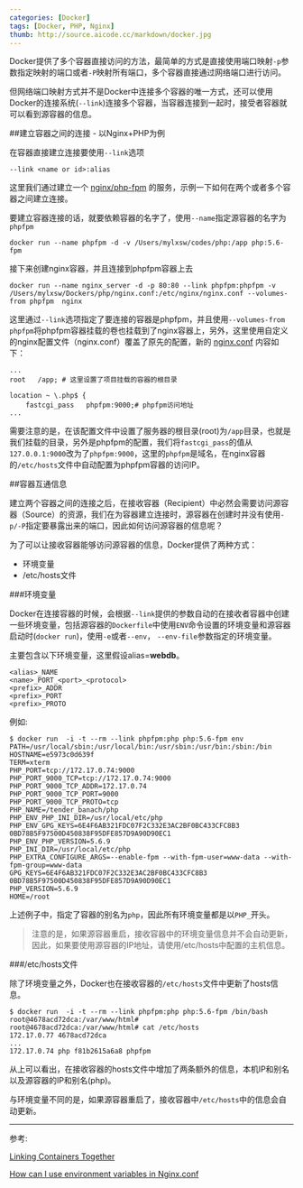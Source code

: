 ```yaml
---
categories: [Docker]
tags: [Docker, PHP, Nginx]
thumb: http://source.aicode.cc/markdown/docker.jpg
---
```


Docker提供了多个容器直接访问的方法，最简单的方式是直接使用端口映射`-p`参数指定映射的端口或者`-P`映射所有端口，多个容器直接通过网络端口进行访问。

但网络端口映射方式并不是Docker中连接多个容器的唯一方式，还可以使用Docker的连接系统(`--link`)连接多个容器，当容器连接到一起时，接受者容器就可以看到源容器的信息。

##建立容器之间的连接 - 以Nginx+PHP为例

在容器直接建立连接要使用`--link`选项

	--link <name or id>:alias

这里我们通过建立一个 [nginx/php-fpm][] 的服务，示例一下如何在两个或者多个容器之间建立连接。

要建立容器连接的话，就要依赖容器的名字了，使用`--name`指定源容器的名字为`phpfpm`

	docker run --name phpfpm -d -v /Users/mylxsw/codes/php:/app php:5.6-fpm

接下来创建nginx容器，并且连接到phpfpm容器上去

	docker run --name nginx_server -d -p 80:80 --link phpfpm:phpfpm -v /Users/mylxsw/Dockers/php/nginx.conf:/etc/nginx/nginx.conf --volumes-from phpfpm  nginx

这里通过`--link`选项指定了要连接的容器是phpfpm，并且使用`--volumes-from phpfpm`将phpfpm容器挂载的卷也挂载到了nginx容器上，另外，这里使用自定义的nginx配置文件（nginx.conf）覆盖了原先的配置，新的 [nginx.conf][] 内容如下：

	...
    root   /app; # 这里设置了项目挂载的容器的根目录

    location ~ \.php$ {
        fastcgi_pass   phpfpm:9000;# phpfpm访问地址
	...

需要注意的是，在该配置文件中设置了服务器的根目录(root)为`/app`目录，也就是我们挂载的目录，另外是phpfpm的配置，我们将`fastcgi_pass`的值从`127.0.0.1:9000`改为了`phpfpm:9000`，这里的`phpfpm`是域名，在nginx容器的`/etc/hosts`文件中自动配置为phpfpm容器的访问IP。

##容器互通信息

建立两个容器之间的连接之后，在接收容器（Recipient）中必然会需要访问源容器（Source）的资源，我们在为容器建立连接时，源容器在创建时并没有使用`-p/-P`指定要暴露出来的端口，因此如何访问源容器的信息呢？

为了可以让接收容器能够访问源容器的信息，Docker提供了两种方式：

- 环境变量
- /etc/hosts文件

###环境变量

Docker在连接容器的时候，会根据`--link`提供的参数自动的在接收者容器中创建一些环境变量，包括源容器的`Dockerfile`中使用`ENV`命令设置的环境变量和源容器启动时(`docker run`)，使用`-e`或者`--env`， `--env-file`参数指定的环境变量。

主要包含以下环境变量，这里假设alias=**webdb**。

    <alias>_NAME
    <name>_PORT_<port>_<protocol>
    <prefix>_ADDR
    <prefix>_PORT
    <prefix>_PROTO

例如:

    $ docker run  -i -t --rm --link phpfpm:php php:5.6-fpm env
    PATH=/usr/local/sbin:/usr/local/bin:/usr/sbin:/usr/bin:/sbin:/bin
    HOSTNAME=e5973c0d639f
    TERM=xterm
    PHP_PORT=tcp://172.17.0.74:9000
    PHP_PORT_9000_TCP=tcp://172.17.0.74:9000
    PHP_PORT_9000_TCP_ADDR=172.17.0.74
    PHP_PORT_9000_TCP_PORT=9000
    PHP_PORT_9000_TCP_PROTO=tcp
    PHP_NAME=/tender_banach/php
    PHP_ENV_PHP_INI_DIR=/usr/local/etc/php
    PHP_ENV_GPG_KEYS=6E4F6AB321FDC07F2C332E3AC2BF0BC433CFC8B3 0BD78B5F97500D450838F95DFE857D9A90D90EC1
    PHP_ENV_PHP_VERSION=5.6.9
    PHP_INI_DIR=/usr/local/etc/php
    PHP_EXTRA_CONFIGURE_ARGS=--enable-fpm --with-fpm-user=www-data --with-fpm-group=www-data
    GPG_KEYS=6E4F6AB321FDC07F2C332E3AC2BF0BC433CFC8B3 0BD78B5F97500D450838F95DFE857D9A90D90EC1
    PHP_VERSION=5.6.9
    HOME=/root

上述例子中，指定了容器的别名为`php`，因此所有环境变量都是以`PHP_`开头。

> 注意的是，如果源容器重启，接收容器中的环境变量信息并不会自动更新，因此，如果要使用源容器的IP地址，请使用/etc/hosts中配置的主机信息。

###/etc/hosts文件

除了环境变量之外，Docker也在接收容器的`/etc/hosts`文件中更新了hosts信息。

    $ docker run  -i -t --rm --link phpfpm:php php:5.6-fpm /bin/bash
    root@4678acd72dca:/var/www/html#
    root@4678acd72dca:/var/www/html# cat /etc/hosts
    172.17.0.77	4678acd72dca
    ...
    172.17.0.74	php f81b2615a6a8 phpfpm

从上可以看出，在接收容器的hosts文件中增加了两条额外的信息，本机IP和别名以及源容器的IP和别名(php)。

与环境变量不同的是，如果源容器重启了，接收容器中`/etc/hosts`中的信息会自动更新。

----

参考:

[Linking Containers Together](https://docs.docker.com/userguide/dockerlinks/)

[How can I use environment variables in Nginx.conf](http://serverfault.com/questions/577370/how-can-i-use-environment-variables-in-nginx-conf)



[nginx.conf]:https://github.com/mylxsw/DockerDemo/blob/master/nginx-php/nginx.conf
[nginx/php-fpm]:https://github.com/mylxsw/DockerDemo/tree/master/nginx-php
